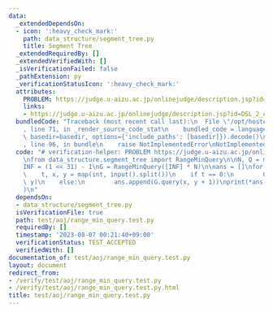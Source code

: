 ```yaml
---
data:
  _extendedDependsOn:
  - icon: ':heavy_check_mark:'
    path: data_structure/segment_tree.py
    title: Segment Tree
  _extendedRequiredBy: []
  _extendedVerifiedWith: []
  _isVerificationFailed: false
  _pathExtension: py
  _verificationStatusIcon: ':heavy_check_mark:'
  attributes:
    PROBLEM: https://judge.u-aizu.ac.jp/onlinejudge/description.jsp?id=DSL_2_A
    links:
    - https://judge.u-aizu.ac.jp/onlinejudge/description.jsp?id=DSL_2_A
  bundledCode: "Traceback (most recent call last):\n  File \"/opt/hostedtoolcache/PyPy/3.7.13/x64/site-packages/onlinejudge_verify/documentation/build.py\"\
    , line 71, in _render_source_code_stat\n    bundled_code = language.bundle(stat.path,\
    \ basedir=basedir, options={'include_paths': [basedir]}).decode()\n  File \"/opt/hostedtoolcache/PyPy/3.7.13/x64/site-packages/onlinejudge_verify/languages/python.py\"\
    , line 96, in bundle\n    raise NotImplementedError\nNotImplementedError\n"
  code: "# verification-helper: PROBLEM https://judge.u-aizu.ac.jp/onlinejudge/description.jsp?id=DSL_2_A\n\
    \nfrom data_structure.segment_tree import RangeMinQuery\n\nN, Q = map(int, input().split())\n\
    INF = (1 << 31) - 1\nG = RangeMinQuery([INF] * N)\n\nans = []\nfor _ in range(Q):\n\
    \    t, x, y = map(int, input().split())\n    if t == 0:\n        G.update(x,\
    \ y)\n    else:\n        ans.append(G.query(x, y + 1))\nprint(*ans, sep=\"\\n\"\
    )\n"
  dependsOn:
  - data_structure/segment_tree.py
  isVerificationFile: true
  path: test/aoj/range_min_query.test.py
  requiredBy: []
  timestamp: '2023-08-07 00:21:40+09:00'
  verificationStatus: TEST_ACCEPTED
  verifiedWith: []
documentation_of: test/aoj/range_min_query.test.py
layout: document
redirect_from:
- /verify/test/aoj/range_min_query.test.py
- /verify/test/aoj/range_min_query.test.py.html
title: test/aoj/range_min_query.test.py
---
```

